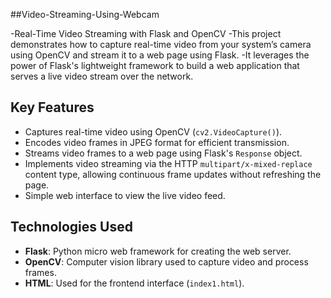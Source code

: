 ##Video-Streaming-Using-Webcam

-Real-Time Video Streaming with Flask and OpenCV
-This project demonstrates how to capture real-time video from your system’s camera using OpenCV and stream it to a web page using Flask. 
-It leverages the power of Flask's lightweight framework to build a web application that serves a live video stream over the network.

## Key Features
- Captures real-time video using OpenCV (`cv2.VideoCapture()`).
- Encodes video frames in JPEG format for efficient transmission.
- Streams video frames to a web page using Flask's `Response` object.
- Implements video streaming via the HTTP `multipart/x-mixed-replace` content type, allowing continuous frame updates without refreshing the page.
- Simple web interface to view the live video feed.

## Technologies Used
- **Flask**: Python micro web framework for creating the web server.
- **OpenCV**: Computer vision library used to capture video and process frames.
- **HTML**: Used for the frontend interface (`index1.html`).
